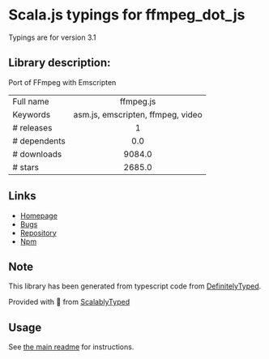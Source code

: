 
# Scala.js typings for ffmpeg_dot_js

Typings are for version 3.1

## Library description:
Port of FFmpeg with Emscripten

|                    |                 |
| ------------------ | :-------------: |
| Full name          | ffmpeg.js |
| Keywords           | asm.js, emscripten, ffmpeg, video |
| # releases         | 1 |
| # dependents       | 0.0 |
| # downloads        | 9084.0 |
| # stars            | 2685.0 |

## Links
- [Homepage](https://github.com/Kagami/ffmpeg.js#readme)
- [Bugs](https://github.com/Kagami/ffmpeg.js/issues)
- [Repository](https://github.com/Kagami/ffmpeg.js)
- [Npm](https://www.npmjs.com/package/ffmpeg.js)
    


## Note
This library has been generated from typescript code from [DefinitelyTyped](https://definitelytyped.org).

Provided with :purple_heart: from [ScalablyTyped](https://github.com/oyvindberg/ScalablyTyped)

## Usage
See [the main readme](../../readme.md) for instructions.


